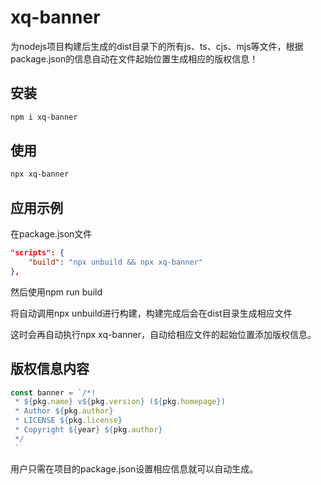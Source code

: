 # xq-banner

为nodejs项目构建后生成的dist目录下的所有js、ts、cjs、mjs等文件，根据package.json的信息自动在文件起始位置生成相应的版权信息！

## 安装

```bash
npm i xq-banner
```

## 使用

```bash
npx xq-banner
```

## 应用示例

在package.json文件

```json
"scripts": {
    "build": "npx unbuild && npx xq-banner"
},
```
然后使用npm run build

将自动调用npx unbuild进行构建，构建完成后会在dist目录生成相应文件

这时会再自动执行npx xq-banner，自动给相应文件的起始位置添加版权信息。

## 版权信息内容

```js
const banner = `/*!
 * ${pkg.name} v${pkg.version} (${pkg.homepage})
 * Author ${pkg.author}
 * LICENSE ${pkg.license}
 * Copyright ${year} ${pkg.author}
 */
 `
```

用户只需在项目的package.json设置相应信息就可以自动生成。
